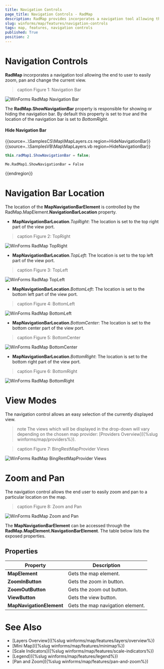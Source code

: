 ```yaml
---
title: Navigation Controls
page_title: Navigation Controls - RadMap
description: RadMap provides incorporates a navigation tool allowing the end to user to easily zoom, pan and change the current view. 
slug: winforms/map/features/navigation-controls
tags: map, features, navigation controls
published: True
position: 2
---
```


# Navigation Controls

__RadMap__ incorporates a navigation tool allowing the end to user to easily zoom, pan and change the current view. 

>caption Figure 1: Navigation Bar

![WinForms RadMap Navigation Bar](images/map-features-navigation-controls001.png)

The __RadMap.ShowNavigationBar__ property is responsible for showing or hiding the navigation bar. By default this property is set to *true* and the location of the navigation bar is set to *BottomRight*.

#### Hide Navigation Bar

{{source=..\SamplesCS\Map\MapLayers.cs region=HideNavigationBar}} 
{{source=..\SamplesVB\Map\MapLayers.vb region=HideNavigationBar}}
````C#
this.radMap1.ShowNavigationBar = false;

````
````VB.NET
Me.RadMap1.ShowNavigationBar = False

````
 

{{endregion}}

# Navigation Bar Location

The location of the __MapNavigationBarElement__ is controlled by the RadMap.MapElement.__NavigationBarLocation__ property.

* __MapNavigationBarLocation__.*TopRight*: The location is set to the top right part of the view port.

>caption Figure 2: TopRight

![WinForms RadMap TopRight](images//map-features-navigation-controls002.png)

* __MapNavigationBarLocation__.*TopLeft*: The location is set to the top left part of the view port.

>caption Figure 3: TopLeft

![WinForms RadMap TopLeft](images//map-features-navigation-controls003.png)

* __MapNavigationBarLocation__.*BottomLeft*: The location is set to the bottom left part of the view port.

>caption Figure 4: BottomLeft

![WinForms RadMap BottomLeft](images//map-features-navigation-controls004.png)

* __MapNavigationBarLocation__.*BottomCenter*: The location is set to the bottom center part of the view port.

>caption Figure 5: BottomCenter

![WinForms RadMap BottomCenter](images//map-features-navigation-controls005.png)

* __MapNavigationBarLocation__.*BottomRight*: The location is set to the bottom right part of the view port.

>caption Figure 6: BottomRight

![WinForms RadMap BottomRight](images//map-features-navigation-controls006.png)

# View Modes

The navigation control allows an easy selection of the currently displayed view.

>note The views which will be displayed in the drop-down will vary depending on the chosen map provider: [Providers Overview]({%slug winforms/map/providers%}).

>caption Figure 7: BingRestMapProvider Views

![WinForms RadMap BingRestMapProvider Views](images//map-features-navigation-controls007.gif)

# Zoom and Pan

The navigation control allows the end user to easily zoom and pan to a particular location on the map.

>caption Figure 8: Zoom and Pan

![WinForms RadMap Zoom and Pan](images//map-features-navigation-controls008.gif)

The __MapNavigationBarElement__ can be accessed through the __RadMap.MapElement.NavigationBarElement__. The table below lists the exposed properties.

## Properties

|Property|Description|
|------|------|
|__MapElement__|Gets the map element.|
|__ZoomInButton__|Gets the zoom in button.|
|__ZoomOutButton__|Gets the zoom out button.|
|__ViewButton__|Gets the view button.|
|__MapNavigationElement__|Gets the map navigation element.|

# See Also

* [Layers Overview]({%slug winforms/map/features/layers/overview%})
* [Mini Map]({%slug winforms/map/features/minimap%})
* [Scale Indicators]({%slug winforms/map/features/scale-indicators%})
* [Legend]({%slug winforms/map/features/legend%})
* [Pan and Zoom]({%slug winforms/map/features/pan-and-zoom%})
